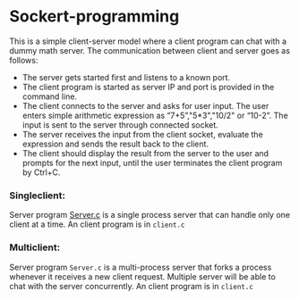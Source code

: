 # Sockert-programming

This is a simple client-server model where a client program can chat with a dummy math server. The communication between client and server goes as follows:

*	The server gets started first and listens to a known port.
*	The client program is started as server IP and port is provided in the command line.
*	The client connects to the server and asks for user input. The user enters simple arithmetic expression as “7+5”,"5*3","10/2" or “10-2”. The input is sent to the server through connected socket.
*	The server receives the input from the client socket, evaluate the expression and sends the result back to the client.
*	The client should display the result from the server to the user and prompts for the next input, until the user terminates the client program by Ctrl+C.


### Singleclient:
Server program [Server.c](https://github.com/thrylos2307/Socket-programming/blob/master/singleclient/server.c) is a single process server that can handle only one client at a time. An  client program is in `client.c`

### Multiclient:
Server program `Server.c` is a multi-process server that forks a process whenever it receives a new client request. Multiple server will be able to chat with the server concurrently.  An  client program is in `client.c`

